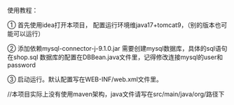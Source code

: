 使用教程：

①
首先使用idea打开本项目，
配置运行环境维java17+tomcat9，（别的版本也可能可以运行）

②
添加依赖mysql-connector-j-9.1.0.jar
需要创建mysql数据库，具体的sql语句在shop.sql
数据库的配置在DBBean.java文件里，记得修改连接mysql的user和password

③
启动运行。默认配置写在WEB-INF/web.xml文件里。


//本项目实际上没有使用maven架构，java文件请写在src/main/java/org/路径下
